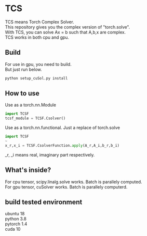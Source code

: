# TCS
TCS means Torch Complex Solver.  
This repository gives you the complex version of "torch.solve".  
With TCS, you can solve Ax = b such that A,b,x are complex.  
TCS works in both cpu and gpu.

## Build
For use in gpu, you need to build.  
But just run below.

```sh
python setup_cuSol.py install
```

## How to use
Use as a torch.nn.Module

```python
import TCSF
tcsf_module = TCSF.Csolver()
```

Use as a torch.nn.functional. Just a replace of torch.solve

```python
import TCSF
~
x_r,x_i = TCSF.CsolverFunction.apply(A_r,A_i,b_r,b_i)
```
_r, _i means real, imaginary part respectively.
## What's inside?
For cpu tensor, scipy.linalg.solve works. Batch is parallely computed.  
For gpu tensor, cuSolver works. Batch is parallely computerd.

## build tested environment
ubuntu 18  
python 3.8  
pytorch 1.4  
cuda 10  
